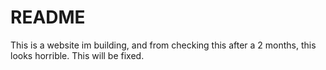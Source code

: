 <h1>README</h1>
<p>This is a website im building, and from checking this after a 2 months, this looks horrible. This will be fixed.</p>
